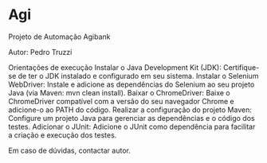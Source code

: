 # Agi
Projeto de Automação Agibank

Autor: Pedro Truzzi

Orientações de execução
Instalar o Java Development Kit (JDK): Certifique-se de ter o JDK instalado e configurado em seu sistema.
Instalar o Selenium WebDriver: Instale e adicione as dependências do Selenium ao seu projeto Java (via Maven: mvn clean install).
Baixar o ChromeDriver: Baixe o ChromeDriver compatível com a versão do seu navegador Chrome e adicione-o ao PATH do código.
Realizar a configuração do projeto Maven: Configure um projeto Java para gerenciar as dependências e o código dos testes.
Adicionar o JUnit: Adicione o JUnit como dependência para facilitar a criação e execução dos testes.

Em caso de dúvidas, contactar autor.
